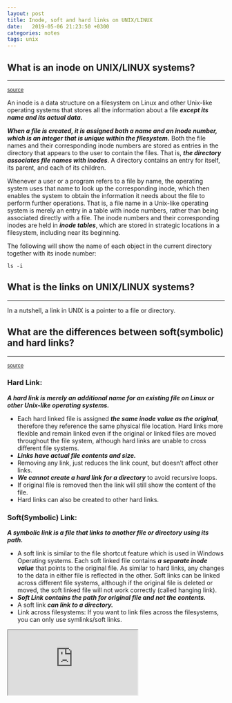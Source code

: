 ```yaml
---
layout: post
title: Inode, soft and hard links on UNIX/LINUX
date:   2019-05-06 21:23:50 +0300
categories: notes
tags: unix
---
```


## What is an inode on UNIX/LINUX systems?
---
<sup>[source][inode-definition]</sup>

An inode is a data structure on a filesystem on Linux and other Unix-like operating systems that stores all the information about a file **_except its name and its actual data._**

**_When a file is created, it is assigned both a name and an inode number, which is an integer that is unique within the filesystem._** Both the file names and their corresponding inode numbers are stored as entries in the directory that appears to the user to contain the files. That is, **_the directory associates file names with inodes_**. A directory contains an entry for itself, its parent, and each of its children.

Whenever a user or a program refers to a file by name, the operating system uses that name to look up the corresponding inode, which then enables the system to obtain the information it needs about the file to perform further operations. That is, a file name in a Unix-like operating system is merely an entry in a table with inode numbers, rather than being associated directly with a file. The inode numbers and their corresponding inodes are held in **_inode tables_**, which are stored in strategic locations in a filesystem, including near its beginning.

The following will show the name of each object in the current directory together with its inode number:

```
ls -i
```

## What is the links on UNIX/LINUX systems?
---

In a nutshell, a link in UNIX is a pointer to a file or directory.

## What are the differences between soft(symbolic) and hard links?
---
<sup>[source][soft-hard-links]</sup>

### Hard Link:

**_A hard link is merely an additional name for an existing file on Linux or other Unix-like operating systems._**

* Each hard linked file is assigned **_the same inode value as the original_**, therefore they reference the same physical file location. Hard links more flexible and remain linked even if the original or linked files are moved throughout the file system, although hard links are unable to cross different file systems.
* **_Links have actual file contents and size._**
* Removing any link, just reduces the link count, but doesn’t affect other links.
* **_We cannot create a hard link for a directory_** to avoid recursive loops.
* If original file is removed then the link will still show the content of the file.
* Hard links can also be created to other hard links.

### Soft(Symbolic) Link:

**_A symbolic link is a file that links to another file or directory using its path._**

* A soft link is similar to the file shortcut feature which is used in Windows Operating systems. Each soft linked file contains **_a separate inode value_** that points to the original file. As similar to hard links, any changes to the data in either file is reflected in the other. Soft links can be linked across different file systems, although if the original file is deleted or moved, the soft linked file will not work correctly (called hanging link).
* **_Soft Link contains the path for original file and not the contents._**
* A soft link **_can link to a directory._**
* Link across filesystems: If you want to link files across the filesystems, you can only use symlinks/soft links.

<!-- 16:9 aspect ratio -->
<div class="responsive-embed responsive-embed-16by9">
  <iframe class="responsive-embed-item" src="https://www.youtube.com/watch?v=4-vye3QFTFo"></iframe>
</div>

[inode-definition]:         http://www.linfo.org/inode.html
[soft-hard-links]:          https://www.geeksforgeeks.org/soft-hard-links-unixlinux/
